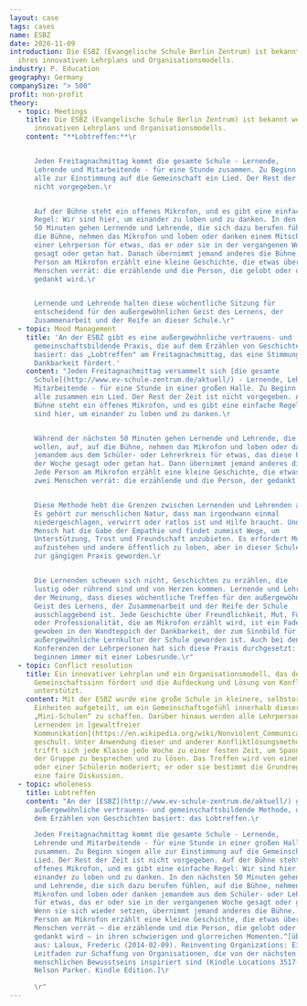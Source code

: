 ```yaml
---
layout: case
tags: cases
name: ESBZ
date: 2020-11-09
introduction: Die ESBZ (Evangelische Schule Berlin Zentrum) ist bekannt wegen
  ihres innovativen Lehrplans und Organisationsmodells.
industry: P. Education
geography: Germany
companySize: "> 500"
profit: non-profit
theory:
  - topic: Meetings
    title: Die ESBZ (Evangelische Schule Berlin Zentrum) ist bekannt wegen ihres
      innovativen Lehrplans und Organisationsmodells.
    content: "**Lobtreffen:**\r


      Jeden Freitagnachmittag kommt die gesamte Schule - Lernende,
      Lehrende und Mitarbeitende - für eine Stunde zusammen. Zu Beginn singen
      alle zur Einstimmung auf die Gemeinschaft ein Lied. Der Rest der Zeit ist
      nicht vorgegeben.\r


      Auf der Bühne steht ein offenes Mikrofon, und es gibt eine einfache
      Regel: Wir sind hier, um einander zu loben und zu danken. In den nächsten
      50 Minuten gehen Lernende und Lehrende, die sich dazu berufen fühlen, auf
      die Bühne, nehmen das Mikrofon und loben oder danken einem Mitschüler oder
      einer Lehrperson für etwas, das er oder sie in der vergangenen Woche
      gesagt oder getan hat. Danach übernimmt jemand anderes die Bühne. Jede
      Person am Mikrofon erzählt eine kleine Geschichte, die etwas über zwei
      Menschen verrät: die erzählende und die Person, die gelobt oder der
      gedankt wird.\r


      Lernende und Lehrende halten diese wöchentliche Sitzung für
      entscheidend für den außergewöhnlichen Geist des Lernens, der
      Zusammenarbeit und der Reife an dieser Schule.\r"
  - topic: Mood Management
    title: 'An der ESBZ gibt es eine außergewöhnliche vertrauens- und
      gemeinschaftsbildende Praxis, die auf dem Erzählen von Geschichten
      basiert: das „Lobtreffen" am Freitagnachmittag, das eine Stimmung der
      Dankbarkeit fördert.'
    content: "Jeden Freitagnachmittag versammelt sich [die gesamte
      Schule](http://www.ev-schule-zentrum.de/aktuell/) - Lernende, Lehrende und
      Mitarbeitende - für eine Stunde in einer großen Halle. Zu Beginn singen
      alle zusammen ein Lied. Der Rest der Zeit ist nicht vorgegeben. Auf der
      Bühne steht ein offenes Mikrofon, und es gibt eine einfache Regel: Wir
      sind hier, um einander zu loben und zu danken.\r


      Während der nächsten 50 Minuten gehen Lernende und Lehrende, die
      wollen, auf, auf die Bühne, nehmen das Mikrofon und loben oder danken
      jemandem aus dem Schüler- oder Lehrerkreis für etwas, das diese Person in
      der Woche gesagt oder getan hat. Dann übernimmt jemand anderes die Bühne.
      Jede Person am Mikrofon erzählt eine kleine Geschichte, die etwas über
      zwei Menschen verrät: die erzählende und die Person, der gedankt wird.\r


      Diese Methode hebt die Grenzen zwischen Lernenden und Lehrenden auf.
      Es gehört zur menschlichen Natur, dass man irgendwann einmal
      niedergeschlagen, verwirrt oder ratlos ist und Hilfe braucht. Und jeder
      Mensch hat die Gabe der Empathie und findet zumeist Wege, um
      Unterstützung, Trost und Freundschaft anzubieten. Es erfordert Mut,
      aufzustehen und andere öffentlich zu loben, aber in dieser Schule ist es
      zur gängigen Praxis geworden.\r


      Die Lernenden scheuen sich nicht, Geschichten zu erzählen, die
      lustig oder rührend sind und von Herzen kommen. Lernende und Lehrende sind
      der Meinung, dass dieses wöchentliche Treffen für den außergewöhnlichen
      Geist des Lernens, der Zusammenarbeit und der Reife der Schule
      ausschlaggebend ist. Jede Geschichte über Freundlichkeit, Mut, Fürsorge
      oder Professionalität, die am Mikrofon erzählt wird, ist ein Faden,
      gewoben in den Wandteppich der Dankbarkeit, der zum Sinnbild für die
      außergewöhnliche Lernkultur der Schule geworden ist. Auch bei den
      Konferenzen der Lehrpersonen hat sich diese Praxis durchgesetzt: Sie
      beginnen immer mit einer Lobesrunde.\r"
  - topic: Conflict resolution
    title: Ein innovativer Lehrplan und ein Organisationsmodell, das den
      Gemeinschaftssinn fördert und die Aufdeckung und Lösung von Konflikten
      unterstützt.
    content: Mit der ESBZ wurde eine große Schule in kleinere, selbstorganisierte
      Einheiten aufgeteilt, um ein Gemeinschaftsgefühl innerhalb dieser
      „Mini-Schulen“ zu schaffen. Darüber hinaus werden alle Lehrpersonen und
      Lernenden in [gewaltfreier
      Kommunikation](https://en.wikipedia.org/wiki/Nonviolent_Communication)
      geschult. Unter Anwendung dieser und anderer Konfliktlösungsmethoden
      trifft sich jede Klasse jede Woche zu einer festen Zeit, um Spannungen in
      der Gruppe zu besprechen und zu lösen. Das Treffen wird von einem Schüler
      oder einer Schülerin moderiert; er oder sie bestimmt die Grundregeln für
      eine faire Diskussion.
  - topic: wholeness
    title: Lobtreffen
    content: "An der [ESBZ](http://www.ev-schule-zentrum.de/aktuell/) gibt es eine
      außergewöhnliche vertrauens- und gemeinschaftsbildende Methode, die auf
      dem Erzählen von Geschichten basiert: das Lobtreffen.\r

      Jeden Freitagnachmittag kommt die gesamte Schule - Lernende,
      Lehrende und Mitarbeitende - für eine Stunde in einer großen Halle
      zusammen. Zu Beginn singen alle zur Einstimmung auf die Gemeinschaft ein
      Lied. Der Rest der Zeit ist nicht vorgegeben. Auf der Bühne steht ein
      offenes Mikrofon, und es gibt eine einfache Regel: Wir sind hier, um
      einander zu loben und zu danken. In den nächsten 50 Minuten gehen Lernende
      und Lehrende, die sich dazu berufen fühlen, auf die Bühne, nehmen das
      Mikrofon und loben oder danken jemandem aus dem Schüler- oder Lehrerkreis
      für etwas, das er oder sie in der vergangenen Woche gesagt oder getan hat.
      Wenn sie sich wieder setzen, übernimmt jemand anderes die Bühne. Jede
      Person am Mikrofon erzählt eine kleine Geschichte, die etwas über zwei
      Menschen verrät – die erzählende und die Person, die gelobt oder der
      gedankt wird – in ihren schwierigen und glorreichen Momenten.^[übersetzt
      aus: Laloux, Frederic (2014-02-09). Reinventing Organizations: Ein
      Leitfaden zur Schaffung von Organisationen, die von der nächsten Stufe des
      menschlichen Bewusstseins inspiriert sind (Kindle Locations 3517-3524).
      Nelson Parker. Kindle Edition.]\r

      \r"
---
```

